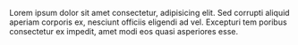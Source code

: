 Lorem ipsum dolor sit amet consectetur, adipisicing elit. Sed corrupti aliquid aperiam corporis ex, nesciunt officiis eligendi ad vel. Excepturi tem poribus consectetur ex impedit, amet modi eos quasi asperiores esse.
